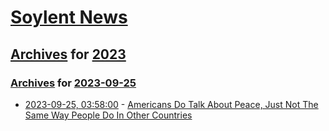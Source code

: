 # [Soylent News](../../../README.md)

## [Archives](../../index.md) for [2023](../index.md)

### [Archives](../../index.md) for [2023-09-25](index.md)

* [2023-09-25, 03:58:00](https://soylentnews.org/article.pl?sid=23/09/24/1759239&from=rss) - [Americans Do Talk About Peace, Just Not The Same Way People Do In Other Countries](https://soylentnews.org/article.pl?sid=23/09/24/1759239&from=rss)
